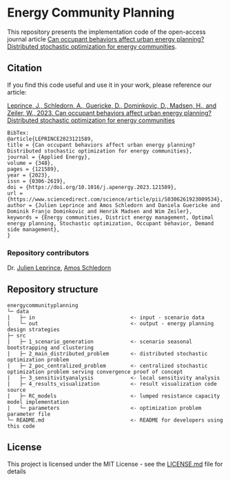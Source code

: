 # Energy Community Planning

This repository presents the implementation code of the open-access journal article [Can occupant behaviors affect urban energy planning? Distributed stochastic optimization for energy communities](https://doi.org/10.1016/j.apenergy.2023.121589).


## Citation
If you find this code useful and use it in your work, please reference our article:

[Leprince, J., Schledorn, A., Guericke, D., Dominkovic, D., Madsen, H., and Zeiler, W., 2023. Can occupant behaviors affect urban energy planning? Distributed stochastic optimization for energy communities](https://doi.org/10.1016/j.apenergy.2023.121589)

```
BibTex:
@article{LEPRINCE2023121589,
title = {Can occupant behaviors affect urban energy planning? Distributed stochastic optimization for energy communities},
journal = {Applied Energy},
volume = {348},
pages = {121589},
year = {2023},
issn = {0306-2619},
doi = {https://doi.org/10.1016/j.apenergy.2023.121589},
url = {https://www.sciencedirect.com/science/article/pii/S0306261923009534},
author = {Julien Leprince and Amos Schledorn and Daniela Guericke and Dominik Franjo Dominkovic and Henrik Madsen and Wim Zeiler},
keywords = {Energy communities, District energy management, Optimal energy planning, Stochastic optimization, Occupant behavior, Demand side management},
}

```

### Repository contributors

Dr. [Julien Leprince](https://github.com/JulienLeprince),
[Amos Schledorn](https://github.com/amosschle)


## Repository structure
```
energycommunityplanning
└─ data
|   ├─ in                               <- input - scenario data
|   └─ out                              <- output - energy planning design strategies
├─ src
|   ├─ 1_scenario_generation            <- scenario seasonal bootstrapping and clustering
|   ├─ 2_main_distributed_problem       <- distributed stochastic optimization problem
|   ├─ 2_poc_centralized_problem        <- centralized stochastic optimization problem serving convergence proof of concept
|   ├─ 3_sensitivityanalysis            <- local sensitivity analysis
|   ├─ 4_results_visualization          <- result visualization code source
|   ├─ RC_models                        <- lumped resistance capacity model implementation
|   └─ parameters                       <- optimization problem parameter file
└─ README.md                            <- README for developers using this code
```


## License

This project is licensed under the MIT License - see the [LICENSE.md](LICENSE.md) file for details